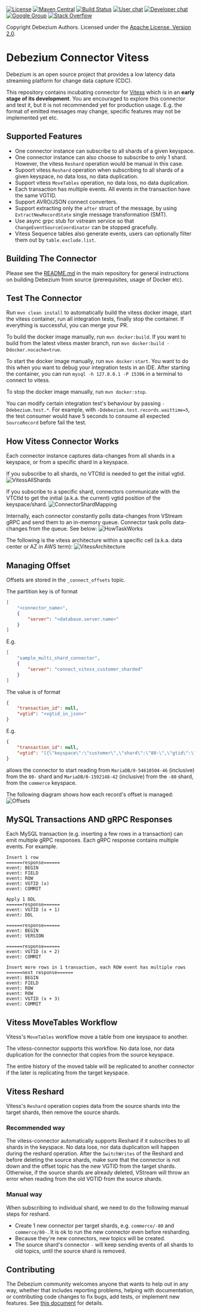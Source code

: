 [![License](http://img.shields.io/:license-apache%202.0-brightgreen.svg)](http://www.apache.org/licenses/LICENSE-2.0.html)
[![Maven Central](https://maven-badges.herokuapp.com/maven-central/io.debezium/debezium-connector-vitess/badge.svg)](http://search.maven.org/#search%7Cga%7C1%7Cg%3A%22io.debezium%22)
[![Build Status](https://github.com/debezium/debezium-connector-vitess/workflows/Maven%20CI/badge.svg?branch=master)](https://github.com/debezium/debezium-connector-vitess/actions)
[![User chat](https://img.shields.io/badge/chat-users-brightgreen.svg)](https://gitter.im/debezium/user)
[![Developer chat](https://img.shields.io/badge/chat-devs-brightgreen.svg)](https://gitter.im/debezium/dev)
[![Google Group](https://img.shields.io/:mailing%20list-debezium-brightgreen.svg)](https://groups.google.com/forum/#!forum/debezium)
[![Stack Overflow](http://img.shields.io/:stack%20overflow-debezium-brightgreen.svg)](http://stackoverflow.com/questions/tagged/debezium)

Copyright Debezium Authors.
Licensed under the [Apache License, Version 2.0](http://www.apache.org/licenses/LICENSE-2.0).

# Debezium Connector Vitess

Debezium is an open source project that provides a low latency data streaming platform for change data capture (CDC).

This repository contains incubating connector for [Vitess](https://vitess.io/) which is in an **early stage of its development**.
You are encouraged to explore this connector and test it, but it is not recommended yet for production usage.
E.g. the format of emitted messages may change, specific features may not be implemented yet etc.

## Supported Features

- One connector instance can subscribe to all shards of a given keyspace.
- One connector instance can also choose to subscribe to only 1 shard. However, the vitess `Reshard` operation would be manual in this case.
- Supoort vitess `Reshard` operation when subscribing to all shards of a given keyspace, no data loss, no data duplication.
- Support vitess `MoveTables` operation, no data loss, no data duplication.
- Each transaction has multiple events. All events in the transaction have the same VGTID.
- Support AVRO/JSON connect converters.
- Support extracting only the `after` struct of the message, by using `ExtractNewRecordState` single message transformation (SMT).
- Use async grpc stub for vstream service so that `ChangeEventSourceCoordinator` can be stopped gracefully.
- Vitess Sequence tables also generate events, users can optionally filter them out by `table.exclude.list`.

## Building The Connector

Please see the [README.md](https://github.com/debezium/debezium#building-debezium) in the main repository for general instructions on building Debezium from source (prerequisites, usage of Docker etc).

## Test The Connector

Run `mvn clean install` to automatically build the vitess docker image, start the vitess container, run all integration tests, finally stop the container.
If everything is successful, you can merge your PR.

To build the docker image manually, run `mvn docker:build`. If you want to build from the latest vitess master branch, run `mvn docker:build -Ddocker.nocache=true`.

To start the docker image manually, run `mvn docker:start`. You want to do this when you want to debug your integration tests in an IDE. 
After starting the container, you can run `mysql -h 127.0.0.1 -P 15306` in a terminal to connect to vitess.

To stop the docker image manually, run `mvn docker:stop`.

You can modify certain integration test's behaviour by passing `-Ddebezium.test.*`. For example, with `-Ddebezium.test.records.waittime=5`, the test consumer 
would have 5 seconds to consume all expected `SourceRecord` before fail the test.

## How Vitess Connector Works

Each connector instance captures data-changes from all shards in a keyspace, or from a specific shard in a keyspace.

If you subscribe to all shards, no VTCtld is needed to get the initial vgtid.
![VitessAllShards](./documentation/assets/AllShards.png)

If you subscribe to a specific shard, connectors communicate with the VTCtld to get the initial (a.k.a. the current) vgtid position of the keyspace/shard.
![ConnectorShardMapping](./documentation/assets/SingleShard.png)

Internally, each connector constantly polls data-changes from VStream gRPC and send them to an in-memory queue.
Connector task polls data-changes from the queue. See below:
![HowTaskWorks](./documentation/assets/HowTaskWorks.png)

The following is the vitess architecture within a specific cell (a.k.a. data center or AZ in AWS term):
![VitessArchitecture](./documentation/assets/VitessArchitecture.png)

## Managing Offset

Offsets are stored in the `_connect_offsets` topic.

The partition key is of format
```json
[
    "<connector_name>",
    {
        "server": "<database.server.name>"
    }
]
```

E.g.
```json
[
    "sample_multi_shard_connector",
    {
        "server": "connect_vitess_customer_sharded"
    }
]
```

The value is of format
```json
{
    "transaction_id": null,
    "vgtid": "<vgtid_in_json>"
}
```

E.g.
```json
{
    "transaction_id": null,
    "vgtid": "[{\"keyspace\":\"customer\",\"shard\":\"80-\",\"gtid\":\"MariaDB/0-54610504-45\"},{\"keyspace\":\"customer\",\"shard\":\"-80\",\"gtid\":\"MariaDB/0-1592148-41\"}]"
}
```

allows the connector to start reading from `MariaDB/0-54610504-46` (inclusive) from the `80-` shard and `MariaDB/0-1592148-42`
(inclusive) from the `-80` shard, from the `commerce` keyspace.

The following diagram shows how each record's offset is managed:
![Offsets](./documentation/assets/Offsets.png)

## MySQL Transactions AND gRPC Responses

Each MySQL transaction (e.g. inserting a few rows in a transaction) can emit multiple gRPC responses.
Each gRPC response contains multiple events. For example.

```
Insert 1 row
======response======
event: BEGIN
event: FIELD
event: ROW
event: VGTID (x)
event: COMMIT

Apply 1 DDL
======response======
event: VGTID (x + 1)
event: DDL

======response======
event: BEGIN
event: VERSION

======response======
event: VGTID (x + 2)
event: COMMIT

Insert more rows in 1 transaction, each ROW event has multiple rows
======next response======
event: BEGIN
event: FIELD
event: ROW
event: ROW
event: VGTID (x + 3)
event: COMMIT
```

## Vitess MoveTables Workflow

Vitess's `MoveTables` workflow move a table from one keyspace to another.

The vitess-connector supports this workflow. No data lose, nor data duplication for the connector that copies from the source keyspace.

The entire history of the moved table will be replicated to another connector if the later is replicating from the target keyspace.

## Vitess Reshard

Vitess's `Reshard` operation copies data from the source shards into the target shards, then remove the source shards.

### Recommended way
The vitess-connector automatically supports Reshard if it subscribes to all shards in the keyspace.
No data lose, nor data duplication will happen during the reshard operation.
After the `SwitchWrites` of the Reshard and before deleting the source shards, make sure that the connector is not down and the offset
topic has the new VGTID from the target shards. Otherwise, if the source shards are already deleted, VStream will throw an error when reading 
from the old VGTID from the source shards.

### Manual way
When subscribing to individual shard, we need to do the following manual steps for reshard.

- Create 1 new connector per target shards, e.g. `commerce/-80` and `commerce/80-`. It is ok to run the new connector even before resharding.
- Because they're new connectors, new topics will be created.
- The source shard's connector `-` will keep sending events of all shards to old topics, until the source shard is removed.

## Contributing

The Debezium community welcomes anyone that wants to help out in any way, whether that includes reporting problems, helping with documentation, or contributing code changes to fix bugs, add tests, or implement new features. See [this document](https://github.com/debezium/debezium/blob/master/CONTRIBUTE.md) for details.
